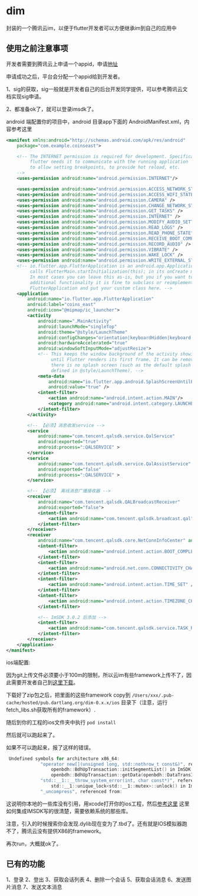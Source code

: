 # dim

封装的一个腾讯云im，以便于flutter开发者可以方便继承im到自己的应用中

## 使用之前注意事项


开发者需要到腾讯云上申请一个appid，申请[地址](https://console.cloud.tencent.com/avc)

申请成功之后，平台会分配一个appid给到开发者。

1、sig的获取，sig一般就是开发者自己的后台开发同学提供，可以参考腾讯云文档实现sig申请。

2、都准备ok了，就可以登录imsdk了。

android 端配置你的项目中，android 目录app下面的 AndroidManifest.xml，内容参考这里
```xml
<manifest xmlns:android="http://schemas.android.com/apk/res/android"
    package="com.example.coinseast">

    <!-- The INTERNET permission is required for development. Specifically,
         flutter needs it to communicate with the running application
         to allow setting breakpoints, to provide hot reload, etc.
    -->
    <uses-permission android:name="android.permission.INTERNET"/>

    <uses-permission android:name="android.permission.ACCESS_NETWORK_STATE" />
    <uses-permission android:name="android.permission.ACCESS_WIFI_STATE" />
    <uses-permission android:name="android.permission.CAMERA" />
    <uses-permission android:name="android.permission.CHANGE_NETWORK_STATE" />
    <uses-permission android:name="android.permission.GET_TASKS" />
    <uses-permission android:name="android.permission.INTERNET" />
    <uses-permission android:name="android.permission.MODIFY_AUDIO_SETTINGS" />
    <uses-permission android:name="android.permission.READ_LOGS" />
    <uses-permission android:name="android.permission.READ_PHONE_STATE" />
    <uses-permission android:name="android.permission.RECEIVE_BOOT_COMPLETED" />
    <uses-permission android:name="android.permission.RECORD_AUDIO" />
    <uses-permission android:name="android.permission.VIBRATE" />
    <uses-permission android:name="android.permission.WAKE_LOCK" />
    <uses-permission android:name="android.permission.WRITE_EXTERNAL_STORAGE" />
    <!-- io.flutter.app.FlutterApplication is an android.app.Application that
         calls FlutterMain.startInitialization(this); in its onCreate method.
         In most cases you can leave this as-is, but you if you want to provide
         additional functionality it is fine to subclass or reimplement
         FlutterApplication and put your custom class here. -->
    <application
        android:name="io.flutter.app.FlutterApplication"
        android:label="coins_east"
        android:icon="@mipmap/ic_launcher">
        <activity
            android:name=".MainActivity"
            android:launchMode="singleTop"
            android:theme="@style/LaunchTheme"
            android:configChanges="orientation|keyboardHidden|keyboard|screenSize|locale|layoutDirection|fontScale|screenLayout|density"
            android:hardwareAccelerated="true"
            android:windowSoftInputMode="adjustResize">
            <!-- This keeps the window background of the activity showing
                 until Flutter renders its first frame. It can be removed if
                 there is no splash screen (such as the default splash screen
                 defined in @style/LaunchTheme). -->
            <meta-data
                android:name="io.flutter.app.android.SplashScreenUntilFirstFrame"
                android:value="true" />
            <intent-filter>
                <action android:name="android.intent.action.MAIN"/>
                <category android:name="android.intent.category.LAUNCHER"/>
            </intent-filter>
        </activity>

        <!-- 【必须】消息收发service -->
        <service
            android:name="com.tencent.qalsdk.service.QalService"
            android:exported="true"
            android:process=":QALSERVICE" >
        </service>
        <service
            android:name="com.tencent.qalsdk.service.QalAssistService"
            android:exported="false"
            android:process=":QALSERVICE" >
        </service>

        <!-- 【必须】 离线消息广播接收器 -->
        <receiver
            android:name="com.tencent.qalsdk.QALBroadcastReceiver"
            android:exported="false">
            <intent-filter>
                <action android:name="com.tencent.qalsdk.broadcast.qal" />
            </intent-filter>
        </receiver>
        <receiver
            android:name="com.tencent.qalsdk.core.NetConnInfoCenter" android:process=":QALSERVICE">
            <intent-filter>
                <action android:name="android.intent.action.BOOT_COMPLETED" />
            </intent-filter>
            <intent-filter>
                <action android:name="android.net.conn.CONNECTIVITY_CHANGE" />
            </intent-filter>
            <intent-filter>
                <action android:name="android.intent.action.TIME_SET" />
            </intent-filter>
            <intent-filter>
                <action android:name="android.intent.action.TIMEZONE_CHANGED" />
            </intent-filter>

            <!-- ImSDK 3.0.2 后添加 -->
            <intent-filter>
                <action android:name="com.tencent.qalsdk.service.TASK_REMOVED" />
            </intent-filter>
        </receiver>
    </application>
</manifest>

```
ios端配置:
 
因为git上传文件必须要小于100m的限制，所以云im有些framework上传不了，因此需要开发者自己到[这里下载](http://dldir1.qq.com/hudongzhibo/im/IM_iOS_SDK_3.3.2.zip)。

下载好了zip包之后，把里面的这些framework copy到 `/Users/xxx/.pub-cache/hosted/pub.dartlang.org/dim-0.x.x/ios`
目录下（注意，运行fetch_libs.sh获取所有的framework）.

随后到你的工程的ios文件夹中执行 `pod install`

然后就可以跑起来了。

如果不可以跑起来，报了这样的错误。
```objectivec
 Undefined symbols for architecture x86_64:
             "operator new[](unsigned long, std::nothrow_t const&)", referenced from:
                 openbdh::BdhUpTransaction::initSegmentList() in ImSDK(bdhUpTransaction.o)
                 openbdh::BdhUpTransaction::getData(openbdh::DataTransInfo*) in ImSDK(bdhUpTransaction.o)
             "std::__1::__throw_system_error(int, char const*)", referenced from:
                 std::__1::unique_lock<std::__1::mutex>::unlock() in ImSDK(task_queue.o)
             "_uncompress", referenced from:
```

这说明你本地的一些库没有引用，用xcode打开你的ios工程，然后[参考这里](https://cloud.tencent.com/document/product/269/9147)
这里如何集成IMSDK写的很清楚，需要依赖系统的那些库。

注意，引入的时候搜索你会发现.dylib现在变为了.tbd了。还有就是IOS模拟器跑不了，腾讯云没有提供X86的framework。

再次run，大概就ok了。

## 已有的功能

1、登录
2、登出
3、获取会话列表
4、删除一个会话
5、获取会话消息
6、发送图片消息
7、发送文本消息